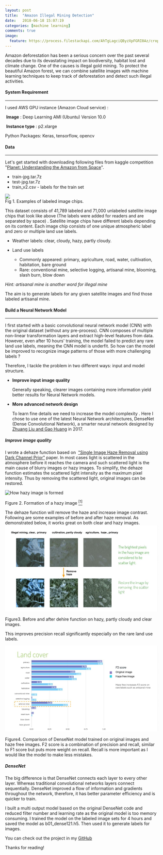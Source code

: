 ```yaml
---
layout: post
title:  "Amazon Illegal Mining Detection"
date:   2018-06-18 15:07:19
categories: [machine learning]
comments: true
image:
  feature: https://process.filestackapi.com/AhTgLagciQByzXpFGRI0Az/crop=dim:[0,0,1250,260]/https://cdn1.img.sputniknews.com/images/105730/27/1057302722.jpg
---
```

Amazon deforestation has been a serious concern over the past several decades due to its devastating impact on biodiversity, habitat lost and climate change. One of the causes is illegal gold mining. To protect the beautiful Amazon forest, we can combine satellite images with machine learning techniques to keep track of deforestation and detect such illegal activities. 

<!--more-->

#### System Requirement

------

I used AWS GPU instance (Amazon Cloud service) :

​	 **Image** : Deep Learning AMI (Ubuntu) Version 10.0 

​	 **Instance type** : p2.xlarge

Python Packages: Keras, tensorflow, opencv

#### Data

------

Let's get started with downloading following files from kaggle competition  "[Planet: Understanding the Amazon from Space](https://www.kaggle.com/c/planet-understanding-the-amazon-from-space)". 

- train-jpg.tar.7z  
- test-jpg.tar.7z 
- train_v2.csv       -   labels for the train set

<img style="width:700px;display:block;" align="left" src="https://raw.githubusercontent.com/mumuxi15/metis_proj/master/Multilabel%20image%20classification/img/eg1.jpg" />

Fig 1. Examples of labeled image chips. 

This dataset consists of 41,789 labeled and 71,000 unlabeled satellite image chips that look like above (The labels were added for readers and are separated by space) . Satellite image chips have different labels depending on its content. Each image chip consists of one unique atmospheric label and zero or multiple land use labels. 

- Weather labels: clear, cloudy, hazy, partly cloudy. 

- Land use labels
  - Commonly appeared: primary, agriculture, road, water, cultivation, habitation, bare ground
  - Rare: conventional mine,  selective logging, artisanal mine,  blooming, slash burn, blow down

*Hint: artisanal mine is another word for illegal mine*

The aim is to generate labels for any given satellite images and find those labeled artisanal mine. 

#### Build a Neural Network Model

------

I first started with a basic convolutional neural network model (CNN) with the original dataset (without any pre-process). CNN composes of multiple non-linear transformation layers and extract high-level features from data. However, even after 10 hours' training, the model failed to predict any rare land use labels, meaning the CNN model is underfit. So how can the model be improved to recognize image patterns of those with more challenging labels ? 

Therefore, I tackle the problem in two different ways: input and model structure.

- **Improve input image quality**

  Generally speaking, clearer images containing more information yield better results for Neural Network models.

- **More advanced network design**

  To learn fine details we need to increase the model complexity . Here I chose to use one of the latest Neural Network architectures, DenseNet (Dense Convolutional Network), a smarter neural network designed by [Zhuang Liu and Gao Huang](https://arxiv.org/pdf/1608.06993v3.pdf) in  2017. 

  

##### Improve image quality

I wrote a dehaze function based on  ["Single Image Haze Removal using Dark Channel Prior"](https://www.robots.ox.ac.uk/~vgg/rg/papers/hazeremoval.pdf) paper. In most cases light is scattered in the atmosphere before it reaches the camera and such scattered light is the main cause of blurry images or hazy images. To simplify, the dehaze function estimates the scattered light intensity as the maximum pixel intensity. Thus by removing the scattered light, original images can be restored.

![How hazy image is formed](https://www.researchgate.net/profile/Seung_Won_Jung2/publication/291385074/figure/fig14/AS:320880610693124@1453515307125/Formation-of-a-hazy-image.png)

Figure 2. Formation of a hazy image [$^{[1]}$](https://www.researchgate.net/profile/Seung_Won_Jung2/publication/291385074)

The dehaze function will remove the haze and increase image contrast.  Following are some examples  of before and after haze removal. As demonstrated below, it works great on both clear and hazy images.![before and after haze function](https://raw.githubusercontent.com/mumuxi15/mumuxi15.github.io/master/img/rainforest/dehaze.jpg)

Figure3. Before and after dehire function on hazy, partly cloudy and clear images.

This improves precision recall significantly especially on the rare land use labels. 

![precision](https://github.com/mumuxi15/mumuxi15.github.io/blob/master/img/rainforest/land_cover_precision.jpg?raw=true)

Figure4. Comparison of DenseNet model trained  on original images and haze free images. F2 score is a combination  of precision and recall, similar to F1 score but puts more weight on recall. Recall is more important as I would like the model to make less mistakes. 

##### DenseNet

The big difference is that DenseNet connects each layer to every other layer. Whereas traditional convolutional networks layers connect sequentially. DenseNet improved a flow of information and gradients throughout the network, therefore, it has better parameter efficiency and is quicker to train. 

I built a multi output model based on the original DenseNet code and reduced filter number and learning rate as the original model is too memory consuming. I trained the model on the labeled image sets for 4 hours and saved the model as b01_dense121.h5. Then used it to generate labels for images. 



You can check out the project in my [GitHub](https://github.com/mumuxi15/metis_proj/tree/master/Multilabel%20image%20classification)

Thanks for reading!